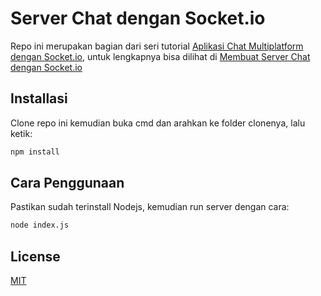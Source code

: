 # Server Chat dengan Socket.io
Repo ini merupakan bagian dari seri tutorial [Aplikasi Chat Multiplatform dengan Socket.io](https://hendra.one/aplikasi-chat-multiplatform-dengan-socket-io/),
untuk lengkapnya bisa dilihat di [Membuat Server Chat dengan Socket.io](https://hendra.one/membuat-server-chat-dengan-socket-io/)
## Installasi
Clone repo ini kemudian buka cmd dan arahkan ke folder clonenya, lalu ketik:
```bash
npm install
```
## Cara Penggunaan
Pastikan sudah terinstall Nodejs, kemudian run server dengan cara:
```bash
node index.js
```
## License
[MIT](https://choosealicense.com/licenses/mit/)

